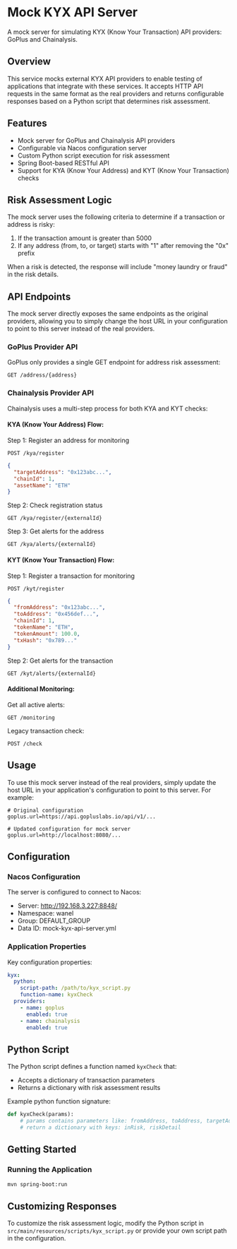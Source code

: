 # Mock KYX API Server

A mock server for simulating KYX (Know Your Transaction) API providers: GoPlus and Chainalysis.

## Overview

This service mocks external KYX API providers to enable testing of applications that integrate with these services. It accepts HTTP API requests in the same format as the real providers and returns configurable responses based on a Python script that determines risk assessment.

## Features

- Mock server for GoPlus and Chainalysis API providers
- Configurable via Nacos configuration server
- Custom Python script execution for risk assessment
- Spring Boot-based RESTful API
- Support for KYA (Know Your Address) and KYT (Know Your Transaction) checks

## Risk Assessment Logic

The mock server uses the following criteria to determine if a transaction or address is risky:
1. If the transaction amount is greater than 5000
2. If any address (from, to, or target) starts with "1" after removing the "0x" prefix

When a risk is detected, the response will include "money laundry or fraud" in the risk details.

## API Endpoints

The mock server directly exposes the same endpoints as the original providers, allowing you to simply change the host URL in your configuration to point to this server instead of the real providers.

### GoPlus Provider API

GoPlus only provides a single GET endpoint for address risk assessment:

```
GET /address/{address}
```

### Chainalysis Provider API

Chainalysis uses a multi-step process for both KYA and KYT checks:

#### KYA (Know Your Address) Flow:

Step 1: Register an address for monitoring
```
POST /kya/register
```
```json
{
  "targetAddress": "0x123abc...",
  "chainId": 1,
  "assetName": "ETH"
}
```

Step 2: Check registration status
```
GET /kya/register/{externalId}
```

Step 3: Get alerts for the address
```
GET /kya/alerts/{externalId}
```

#### KYT (Know Your Transaction) Flow:

Step 1: Register a transaction for monitoring
```
POST /kyt/register
```
```json
{
  "fromAddress": "0x123abc...",
  "toAddress": "0x456def...",
  "chainId": 1,
  "tokenName": "ETH",
  "tokenAmount": 100.0,
  "txHash": "0x789..." 
}
```

Step 2: Get alerts for the transaction
```
GET /kyt/alerts/{externalId}
```

#### Additional Monitoring:

Get all active alerts:
```
GET /monitoring
```

Legacy transaction check:
```
POST /check
```

## Usage

To use this mock server instead of the real providers, simply update the host URL in your application's configuration to point to this server. For example:

```
# Original configuration
goplus.url=https://api.gopluslabs.io/api/v1/...

# Updated configuration for mock server
goplus.url=http://localhost:8080/...
```

## Configuration

### Nacos Configuration

The server is configured to connect to Nacos:
- Server: http://192.168.3.227:8848/
- Namespace: wanel
- Group: DEFAULT_GROUP
- Data ID: mock-kyx-api-server.yml

### Application Properties

Key configuration properties:
```yaml
kyx:
  python:
    script-path: /path/to/kyx_script.py
    function-name: kyxCheck
  providers:
    - name: goplus
      enabled: true
    - name: chainalysis
      enabled: true
```

## Python Script

The Python script defines a function named `kyxCheck` that:
- Accepts a dictionary of transaction parameters
- Returns a dictionary with risk assessment results

Example python function signature:
```python
def kyxCheck(params):
    # params contains parameters like: fromAddress, toAddress, targetAddress, tokenName, tokenAmount, chainId, txHash, etc.
    # return a dictionary with keys: inRisk, riskDetail
```

## Getting Started

### Running the Application

```bash
mvn spring-boot:run
```

## Customizing Responses

To customize the risk assessment logic, modify the Python script in `src/main/resources/scripts/kyx_script.py` or provide your own script path in the configuration. 